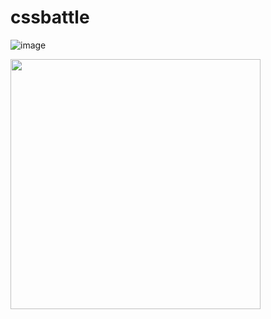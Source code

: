 # cssbattle

![image](https://github.com/reginadiana/cssbattle/assets/46378210/8d8ff30c-cd26-41c1-a0be-d1307b63215e)

<img src="https://github.com/reginadiana/cssbattle/assets/46378210/14c3f49e-0e59-4fd7-84ff-332a8e0a4316" width="400" />
